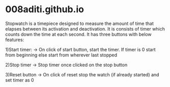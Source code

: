 # 008aditi.github.io
Stopwatch is a timepiece designed to measure the amount of time that elapses between its activation and deactivation. It is consists of timer which counts down the time at each second. It has three buttons with below features:

1)Start timer: -> On click of start button, start the timer. If timer is 0 start from beginning else start from wherever last stopped

2)Stop timer -> Stop timer once clicked on the stop button

3)Reset button -> On click of reset stop the watch (if already started) and set timer as 0
